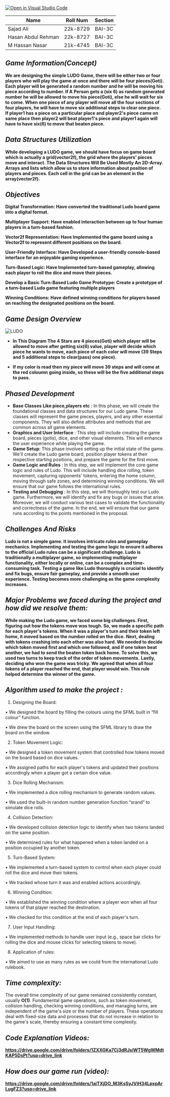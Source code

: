 [![Open in Visual Studio Code](https://classroom.github.com/assets/open-in-vscode-718a45dd9cf7e7f842a935f5ebbe5719a5e09af4491e668f4dbf3b35d5cca122.svg)](https://classroom.github.com/online_ide?assignment_repo_id=12634133&assignment_repo_type=AssignmentRepo)

|   Name    |    Roll Num    |   Section |  
|   --------|    ------------|   --------|  
|Sajad Ali  |    22k-8729    | BAI-3C    |   
|Hasan Abdul Rehman|    22k-8727    | BAI-3C    |  
|M Hassan Nasar|    21k-4745    | BAI-3C    |  

## ***Game Information(Concept)***  

**We are designing the simple LUDO Game, there will be either two or four players who will play the game at once and there will be four pieces(Goti). Each player will be generated a random number and he will be moving his piece according to number. If A Person gets a (six 6) as random generated number he will be allowed to move his piece(Goti), else he will wait for six to come. When one piece of any player will move all the four sections of four players, he will have to move six additional steps to clear one piece. If player1 has a piece on a particular place and player2's piece came on same place then player2 will beat player1's piece and player1 again will have to have six(6) to move that beaten piece.**  

## ***Data Structures Utilization***  
**While developing a LUDO game, we should have focus on game board which is actually a grid(vector2f), the grid where the players' pieces move and interact. The Data Structures Will Be Used Mostly An 2D-Array. Arrays and lists which allow us to store information about position of players and pieces. Each cell in the grid can be an element in the array(vector2f).**

## ***Objectives***
**Digital Transformation: 
Have converted the traditional Ludo board game into a digital format.**

**Multiplayer Support:
Have enabled interaction between up to four human players in a turn-based fashion.**

**Vector2f Representation: 
Have Implemented the game board using a Vector2f to represent different positions on the board.**

**User-Friendly Interface: 
Have Developed a user-friendly console-based interface for an enjoyable gaming experience.**

**Turn-Based Logic: 
Have Implemented turn-based gameplay, allowing each player to roll the dice and move their pieces.**

**Develop a Basic Turn-Based Ludo Game Prototype:
Create a prototype of a turn-based Ludo game featuring multiple players**

**Winning Conditions: 
Have defined winning conditions for players based on reaching the designated positions on the board.**

## ***Game Design Overview***  

![LUDO](./assests/LUDO.JPG) 


* **In This Diagram The 4 Stars are 4 pieces(Goti) which player will be allowed to move after getting six(6) value, player will decide which piece he wants to move, each piece of each color will move (39 Steps and 5 additional steps to clear(pass) one piece).**

* **If my color is read then my piece will move 39 steps and will come at the red coloumn going inside, so these will be the five additional steps to pass.** 

## ***Phased Development***  

* **Base Classes Like piece,players etc** :
 In this phase, we will create the foundational classes and data structures for our Ludo game. These classes will represent the game pieces, players, and any other essential components. They will also define attributes and methods that are common across all game elements.
* **Graphics and User Interface** :
This step will include creating the game board, pieces (gotis), dice, and other visual elements. This will enhance the user experience while playing the game.
* **Game Setup**: 
This phase involves setting up the initial state of the game. We'll create the Ludo game board, position player tokens at their respective starting positions, and prepare the game for the first move.
* **Game Logic and Rules** :
In this step, we will implement the core game logic and rules of Ludo. This will include handling dice rolling, token movement, capturing opponents' tokens, entering the home column, moving through safe zones, and determining winning conditions. We will ensure that our game follows the international rules.
* **Testing and Debugging** :
In this step, we will thoroughly test our Ludo game. Furthermore, we will identify and fix any bugs or issues that arise. Moreover, we will conduct various test cases to validate the functionality and correctness of the game. In the end, we will ensure that our game runs according to the points mentioned in the proposal.


## ***Challenges And Risks***  
**Ludo is not a simple game. It involves intricate rules and gameplay mechanics. Implementing and testing the game logic to ensure it adheres to the official Ludo rules can be a significant challenge. Ludo is traditionally a multiplayer game, so implementing multiplayer functionality, either locally or online, can be a complex and time-consuming task. Testing a game like Ludo thoroughly is crucial to identify and fix bugs, ensure fair gameplay, and provide a smooth user experience. Testing becomes more challenging as the game complexity increases.**

## ***Major Problems we faced during the project and how did we resolve them:***
**While making the Ludo game, we faced some big challenges. First, figuring out how the tokens move was tough. So, we made a specific path for each player's tokens. When it was a player's turn and their token left home, it moved based on the number rolled on the dice.**
**Next, dealing with tokens crashing into each other was also hard. We needed to decide which token moved first and which one followed, and if one token beat another, we had to send the beaten token back home. To solve this, we used two turns to keep track of the order of token movements.**
**Lastly, deciding who won the game was tricky. We agreed that when all four tokens of a player reached the end, that player would win. This rule helped determine the winner of the game.**

## ***Algorithm used to make the project :***


1.	Designing the Board:

•	We designed the board by filling the colours using the SFML built in “fill colour” function.

•	We drew the board on the screen using the SFML library to draw the board on the window.

2.	Token Movement Logic:

•	We designed a token movement system that controlled how tokens moved on the board based on dice values.

•	We assigned paths for each player's tokens and updated their positions accordingly when a player got a certain dice value.

3.	Dice Rolling Mechanism:

•	We implemented a dice rolling mechanism to generate random values.

•	We used the built-in random number generation function “srand” to simulate dice rolls.

4.	Collision Detection:

•	We developed collision detection logic to identify when two tokens landed on the same position.

•	We determined rules for what happened when a token landed on a position occupied by another token.

5.	Turn-Based System:

•	We implemented a turn-based system to control when each player could roll the dice and move their tokens.

•	We tracked whose turn it was and enabled actions accordingly.

6.	Winning Condition:

•	We established the winning condition where a player won when all four tokens of that player reached the destination.

•	We checked for this condition at the end of each player's turn.

7.	User Input Handling:

•	We implemented methods to handle user input (e.g., space bar clicks for rolling the dice and mouse clicks for selecting tokens to move).

8.	Application of rules:

•	We aimed to use as many rules as we could from the international Ludo rulebook.





## ***Time complexity:***
The overall time complexity of our game remained consistently constant, usually  **O(1)**. Fundamental game operations, such as token movement, collision handling, checking winning conditions, and managing turns, are independent of the game's size or the number of players. These operations deal with fixed-size data and processes that do not increase in relation to the game's scale, thereby ensuring a constant time complexity.

## ***Code Explanation Videos:***
**https://drive.google.com/drive/folders/1ZXXGKa7Cj3dRJsiWT5WgWMdtKAP5DsPt?usp=drive_link**

## ***How does our game run (video):***
**https://drive.google.com/drive/folders/1aiTXjDO_M3KsSyJViH34LpxpArLugFZ3?usp=drive_link**

